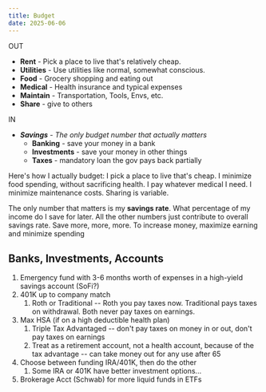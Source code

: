 ```yaml
---
title: Budget
date: 2025-06-06
---
```

OUT
- **Rent** - Pick a place to live that's relatively cheap.
- **Utilities** - Use utilities like normal, somewhat conscious.
- **Food** - Grocery shopping and eating out
- **Medical** - Health insurance and typical expenses
- **Maintain** - Transportation, Tools, Envs, etc.
- **Share** - give to others

IN
- ***Savings** - The only budget number that actually matters*
	- **Banking** - save your money in a bank
	- **Investments** - save your money in other things
	- **Taxes** - mandatory loan the gov pays back partially

Here's how I actually budget: I pick a place to live that's cheap. I minimize food spending, without sacrificing health. I pay whatever medical I need. I minimize maintenance costs. Sharing is variable.

The only number that matters is my **savings rate**. What percentage of my income do I save for later. All the other numbers just contribute to overall savings rate. Save more, more, more. To increase money, maximize earning and minimize spending

## Banks, Investments, Accounts
1. Emergency fund with 3-6 months worth of expenses in a high-yield savings account (SoFi?)
2. 401K up to company match
	1. Roth or Traditional -- Roth you pay taxes now. Traditional pays taxes on withdrawal. Both never pay taxes on earnings.
3. Max HSA (if on a high deductible health plan)
	1. Triple Tax Advantaged -- don't pay taxes on money in or out, don't pay taxes on earnings
	2. Treat as a retirement account, not a health account, because of the tax advantage -- can take money out for any use after 65
4. Choose between funding IRA/401K, then do the other
	1. Some IRA or 401K have better investment options...
5. Brokerage Acct (Schwab) for more liquid funds in ETFs
